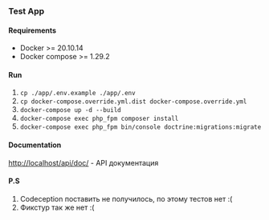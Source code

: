 ### Test App
#### Requirements
* Docker >= 20.10.14
* Docker compose >= 1.29.2
#### Run
1. `cp ./app/.env.example ./app/.env`
2. `cp docker-compose.override.yml.dist docker-compose.override.yml`
3. `docker-compose up -d --build`
4. `docker-compose exec php_fpm composer install`
5. `docker-compose exec php_fpm bin/console doctrine:migrations:migrate`
#### Documentation
[http://localhost/api/doc/](http://localhost/api/doc/) - API документация
#### P.S
1. Codeception поставить не получилось, по этому тестов нет :(
2. Фикстур так же нет :(